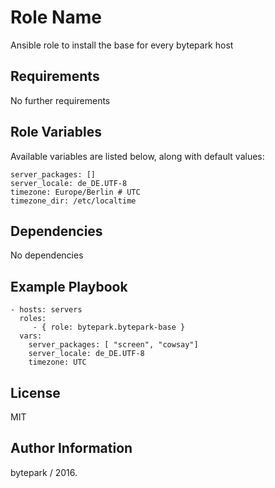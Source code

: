 Role Name
=========

Ansible role to install the base for every bytepark host

Requirements
------------

No further requirements

Role Variables
--------------

Available variables are listed below, along with default values:

	server_packages: []
	server_locale: de_DE.UTF-8
	timezone: Europe/Berlin # UTC
	timezone_dir: /etc/localtime

Dependencies
------------

No dependencies

Example Playbook
----------------

    - hosts: servers
      roles:
         - { role: bytepark.bytepark-base }
      vars:
        server_packages: [ "screen", "cowsay"]
        server_locale: de_DE.UTF-8
        timezone: UTC

License
-------

MIT

Author Information
------------------

bytepark / 2016.
